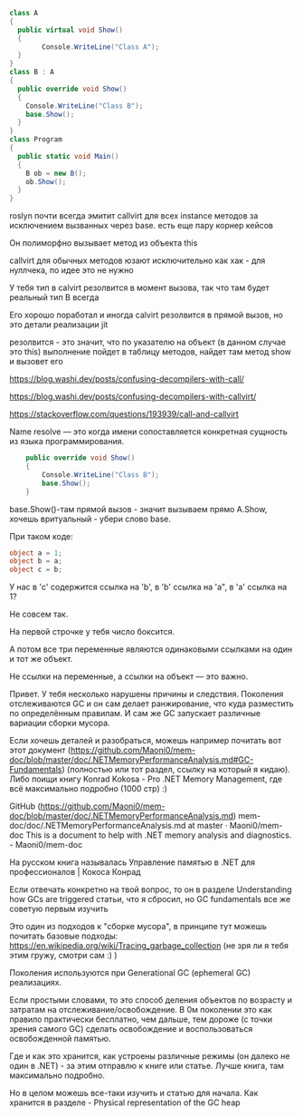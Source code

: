 ```csharp
class A
{
  public virtual void Show()
  {
        Console.WriteLine("Class A");
  }
}
class B : A
{
  public override void Show()
  {
    Console.WriteLine("Class B");
    base.Show();
  }
}
class Program
{
  public static void Main()
  {
    B ob = new B();
    ob.Show();
  }
}
```




roslyn почти всегда эмитит callvirt для всех instance методов за исключением вызванных через base. есть еще пару корнер кейсов

Он полиморфно вызывает метод из объекта this

callvirt для обычных методов юзают исключительно как хак - для нуллчека, по идее это не нужно

У тебя тип в calvirt резолвится в момент вызова, так что там будет реальный тип В всегда

Его хорошо поработал и иногда calvirt  резолвится в прямой вызов, но это детали реализации jit


 резолвится - это значит, что по указателю на объект (в данном случае это this) выполнение пойдет в таблицу методов, найдет там метод show и вызовет его


https://blog.washi.dev/posts/confusing-decompilers-with-call/

https://blog.washi.dev/posts/confusing-decompilers-with-callvirt/

https://stackoverflow.com/questions/193939/call-and-callvirt

Name resolve — это когда имени сопоставляется конкретная сущность из языка программирования.


```csharp
	public override void Show()
	{
		Console.WriteLine("Class B");
		base.Show();
	}
```
base.Show()-там прямой вызов - значит вызываем прямо A.Show, хочешь вритуальный - убери слово base.



При таком коде:
```csharp
object a = 1;
object b = a;
object c = b;
```

У нас в 'c' содержится ссылка на 'b', в 'b' ссылка на 'a", в 'a' ссылка на 1?


Не совсем так.

На первой строчке у тебя число боксится.

А потом все три переменные являются одинаковыми ссылками на один и тот же объект.

Не ссылки на переменные, а ссылки на объект — это важно.


Привет. У тебя несколько нарушены причины и следствия. Поколения отслеживаются GC и он сам делает ранжирование, что куда разместить по определённым правилам. И сам же GC запускает различные вариации сборки мусора.

Если хочешь деталей и разобраться, можешь например почитать вот этот документ (https://github.com/Maoni0/mem-doc/blob/master/doc/.NETMemoryPerformanceAnalysis.md#GC-Fundamentals) (полностью или тот раздел, ссылку на который я кидаю). Либо поищи книгу Konrad Kokosa - Pro .NET Memory Management, где всё максимально подробно (1000 стр) :)

GitHub (https://github.com/Maoni0/mem-doc/blob/master/doc/.NETMemoryPerformanceAnalysis.md)
mem-doc/doc/.NETMemoryPerformanceAnalysis.md at master · Maoni0/mem-doc
This is a document to help with .NET memory analysis and diagnostics. - Maoni0/mem-doc


На русском книга называлась Управление памятью в .NET для профессионалов | Кокоса Конрад

Если отвечать конкретно на твой вопрос, то он в разделе Understanding how GCs are triggered статьи, что я сбросил, но GC fundamentals все же советую первым изучить

Это один из подходов к "сборке мусора", в принципе тут можешь почитать базовые подходы: https://en.wikipedia.org/wiki/Tracing_garbage_collection (не зря ли я тебя этим гружу, смотри сам :) )

Поколения используются при Generational GC (ephemeral GC) реализациях. 

Если простыми словами, то это способ деления объектов по возрасту и затратам на отслеживание/освобождение. В 0м поколении это как правило практически бесплатно, чем дальше, тем дороже (с точки зрения самого GC) сделать освобождение и воспользоваться освобожденной памятью.

Где и как это хранится, как устроены различные режимы (он далеко не один в .NET) - за этим отправлю к книге или статье. Лучше книга, там максимально подробно.

Но в целом можешь все-таки изучить и статью для начала. Как хранится в разделе - Physical representation of the GC heap